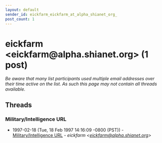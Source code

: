 ```yaml
---
layout: default
sender_id: eickfarm_eickfarm_at_alpha_shianet_org_
post_count: 1
---
```


# eickfarm <eickfarm<span>@</span>alpha.shianet.org> (1 post)

_Be aware that many list participants used multiple email addresses over their time active on the list. As such this page may not contain all threads available._

## Threads

### Military/Intelligence URL
+ 1997-02-18 (Tue, 18 Feb 1997 14:16:09 -0800 (PST)) - [Military/Intelligence URL](/archive/1997/02/cd94e4438d98e1b245c41b72cb5398c95908ea60161cf450a737a7c6acdeef6e) - _eickfarm \<eickfarm@alpha.shianet.org\>_

